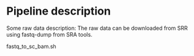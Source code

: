 # Pipeline description

Some raw data description:
The raw data can be downloaded from SRR using fastq-dump from SRA tools.


fastq_to_sc_bam.sh
